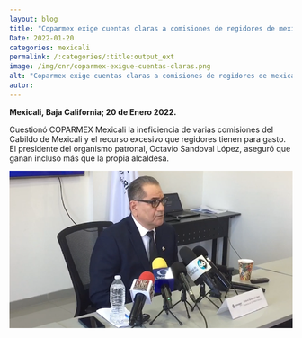 ```yaml
---
layout: blog
title: "Coparmex exige cuentas claras a comisiones de regidores de mexicali"
Date: 2022-01-20
categories: mexicali
permalink: /:categories/:title:output_ext
image: /img/cnr/coparmex-exigue-cuentas-claras.png
alt: "Coparmex exige cuentas claras a comisiones de regidores de mexicali"
autor:
---
```


**Mexicali, Baja California; 20 de Enero 2022.** 

Cuestionó COPARMEX Mexicali la ineficiencia de varias comisiones del Cabildo de Mexicali y el recurso excesivo que regidores tienen para gasto. El presidente del organismo patronal, Octavio Sandoval López, aseguró que ganan incluso más que la propia alcaldesa.

<div id="carouselExampleSlidesOnly" class="carousel slide" data-ride="carousel">
  <div class="carousel-inner">
    <div class="carousel-item active">
       <img class="d-block w-100" src="/img/cnr/coparmex-exigue-cuentas-claras.png" loading="lazy"  alt="Coparmex exige cuentas claras a comisiones de regidores de mexicali">
    </div>
  </div>
</div>